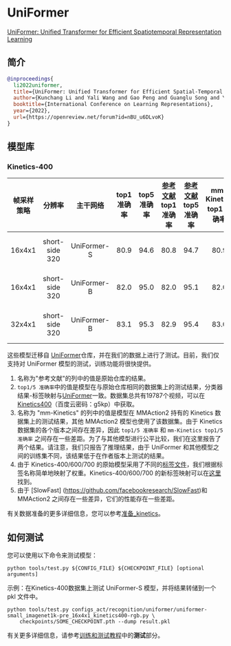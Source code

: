# UniFormer

[UniFormer: Unified Transformer for Efficient Spatiotemporal Representation Learning](https://arxiv.org/abs/2201.04676)

<!-- [ALGORITHM] -->

## 简介

```BibTeX
@inproceedings{
  li2022uniformer,
  title={UniFormer: Unified Transformer for Efficient Spatial-Temporal Representation Learning},
  author={Kunchang Li and Yali Wang and Gao Peng and Guanglu Song and Yu Liu and Hongsheng Li and Yu Qiao},
  booktitle={International Conference on Learning Representations},
  year={2022},
  url={https://openreview.net/forum?id=nBU_u6DLvoK}
}
```

## 模型库

### Kinetics-400

| 帧采样策略 |     分辨率     |  主干网络   | top1 准确率 | top5 准确率 | [参考文献](https://github.com/Sense-X/UniFormer/blob/main/video_classification/README.md) top1 准确率 | [参考文献](https://github.com/Sense-X/UniFormer/blob/main/video_classification/README.md) top5 准确率 | mm-Kinetics top1 准确率 | mm-Kinetics top5 准确率 |     测试方案     | FLOPs | 参数量 |                                             配置文件                                              |                                                                           ckpt                                                                           |
| :--------: | :------------: | :---------: | :---------: | :---------: | :---------------------------------------------------------------------------------------------------: | :---------------------------------------------------------------------------------------------------: | :---------------------: | :---------------------: | :--------------: | :---: | :----: | :-----------------------------------------------------------------------------------------------: | :------------------------------------------------------------------------------------------------------------------------------------------------------: |
|   16x4x1   | short-side 320 | UniFormer-S |    80.9     |    94.6     |                                                 80.8                                                  |                                                 94.7                                                  |          80.9           |          94.6           | 4 clips x 1 crop | 41.8G | 21.4M  | [config](/configs_act/recognition/uniformer/uniformer-small_imagenet1k-pre_16x4x1_kinetics400-rgb.py) | [ckpt](https://download.openmmlab.com/mmaction/v1.0/recognition/uniformerv1/uniformer-small_imagenet1k-pre_16x4x1_kinetics400-rgb_20221219-c630a037.pth) |
|   16x4x1   | short-side 320 | UniFormer-B |    82.0     |    95.0     |                                                 82.0                                                  |                                                 95.1                                                  |          82.0           |          95.0           | 4 clips x 1 crop | 96.7G | 49.8M  | [config](/configs_act/recognition/uniformer/uniformer-base_imagenet1k-pre_16x4x1_kinetics400-rgb.py)  | [ckpt](https://download.openmmlab.com/mmaction/v1.0/recognition/uniformerv1/uniformer-base_imagenet1k-pre_16x4x1_kinetics400-rgb_20221219-157c2e66.pth)  |
|   32x4x1   | short-side 320 | UniFormer-B |    83.1     |    95.3     |                                                 82.9                                                  |                                                 95.4                                                  |          83.0           |          95.3           | 4 clips x 1 crop |  59G  | 49.8M  | [config](/configs_act/recognition/uniformer/uniformer-base_imagenet1k-pre_32x4x1_kinetics400-rgb.py)  | [ckpt](https://download.openmmlab.com/mmaction/v1.0/recognition/uniformerv1/uniformer-base_imagenet1k-pre_32x4x1_kinetics400-rgb_20221219-b776322c.pth)  |

这些模型迁移自 [UniFormer](https://github.com/Sense-X/UniFormer/blob/main/video_classification/README.md)仓库，并在我们的数据上进行了测试。目前，我们仅支持对 UniFormer 模型的测试，训练功能将很快提供。

1. 名称为"参考文献"的列中的值是原始仓库的结果。
2. `top1/5 准确率`中的值是模型在与原始仓库相同的数据集上的测试结果，分类器结果-标签映射与[UniFormer](https://drive.google.com/drive/folders/17VB-XdF3Kfr9ORmnGyXCxTMs86n0L4QL)一致。数据集总共有19787个视频，可以在[Kinetics400](https://pan.baidu.com/s/1t5K0FRz3PGAT-37-3FwAfg)（百度云密码：g5kp）中获取。
3. 名称为 "mm-Kinetics" 的列中的值是模型在 MMAction2 持有的 Kinetics 数据集上的测试结果，其他 MMAction2 模型也使用了该数据集。由于 Kinetics 数据集的各个版本之间存在差异，因此 `top1/5 准确率` 和 `mm-Kinetics top1/5 准确率` 之间存在一些差距。为了与其他模型进行公平比较，我们在这里报告了两个结果。请注意，我们只报告了推理结果，由于 UniFormer 和其他模型之间的训练集不同，该结果低于在作者版本上测试的结果。
4. 由于 Kinetics-400/600/700 的原始模型采用了不同的[标签文件](https://drive.google.com/drive/folders/17VB-XdF3Kfr9ORmnGyXCxTMs86n0L4QL)，我们根据标签名称简单地映射了权重。Kinetics-400/600/700 的新标签映射可以在[这里](https://github.com/open-mmlab/mmaction2/tree/main/tools/data/kinetics)找到。
5. 由于 \[SlowFast\] (https://github.com/facebookresearch/SlowFast)和 MMAction2 之间存在一些差异，它们的性能存在一些差距。

有关数据准备的更多详细信息，您可以参考[准备_kinetics](/tools/data/kinetics/README_zh-CN.md)。

## 如何测试

您可以使用以下命令来测试模型：

```shell
python tools/test.py ${CONFIG_FILE} ${CHECKPOINT_FILE} [optional arguments]
```

示例：在Kinetics-400数据集上测试 UniFormer-S 模型，并将结果转储到一个 pkl 文件中。

```shell
python tools/test.py configs_act/recognition/uniformer/uniformer-small_imagenet1k-pre_16x4x1_kinetics400-rgb.py \
    checkpoints/SOME_CHECKPOINT.pth --dump result.pkl
```

有关更多详细信息，请参考[训练和测试教程](/docs/zh_cn/user_guides/train_test.md)中的**测试**部分。
